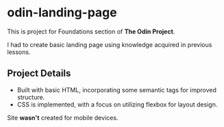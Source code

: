 # odin-landing-page

This is project for Foundations section of **The Odin Project**.

I had to create basic landing page using knowledge acquired in previous lessons. 

## Project Details
- Built with basic HTML, incorporating some semantic tags for improved structure.
- CSS is implemented, with a focus on utilizing flexbox for layout design.
  
Site **wasn't** created for mobile devices.
